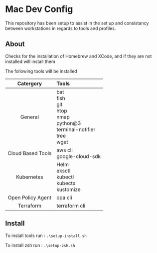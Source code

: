 
# Mac Dev Config 

This repository has been setup to assist in the set up and consistancy between workstations in regards
to tools and profiles. 


## About
Checks for the installation of Homebrew and XCode, and if they are not installed will install them

The following tools will be installed 

| Catergory 	| Tools |
|:-:	|:-	|
| General	|   bat <br> fish <br> git <br> htop <br> nmap <br> python@3 <br> terminal-notifier <br> tree <br> wget	|
| Cloud Based Tools 	|  aws cli <br> google-cloud-sdk	|
| Kubernetes 	|  Helm <br> eksctl	<br> kubectl <br> kubectx <br> kustomize <br>|
| Open Policy Agent 	| opa cli 	|
|  Terraform	| terraform cli 	|



## Install 

To install tools run : 
`.\setup-install.sh`

To install zsh run :
`.\setup-zsh.sh`